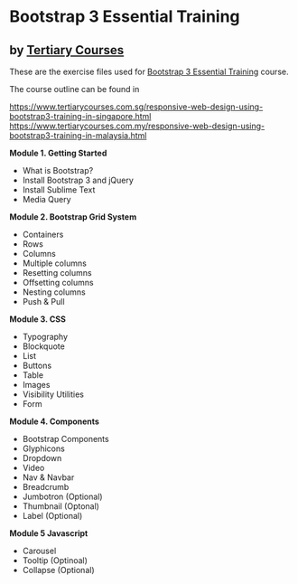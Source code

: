 # Bootstrap 3 Essential Training
## by [Tertiary Courses](https://www.tertiarycourses.com.sg/)

These are the exercise files used for [Bootstrap 3 Essential Training](https://www.tertiarycourses.com.sg/responsive-web-design-using-bootstrap3-training-in-singapore.html) course. 

The course outline can be found in 

https://www.tertiarycourses.com.sg/responsive-web-design-using-bootstrap3-training-in-singapore.html
https://www.tertiarycourses.com.my/responsive-web-design-using-bootstrap3-training-in-malaysia.html

<p><strong>Module 1. Getting Started</strong></p>
<ul>
<li>What is Bootstrap?</li>
<li>Install Bootstrap 3 and jQuery</li>
<li>Install Sublime Text</li>
<li>Media Query</li>
</ul>
<p><strong>Module 2. Bootstrap Grid System</strong></p>
<ul>
<li>Containers</li>
<li>Rows</li>
<li>Columns</li>
<li>Multiple columns</li>
<li>Resetting columns&nbsp;</li>
<li>Offsetting columns&nbsp;</li>
<li>Nesting columns&nbsp;</li>
<li>Push &amp; Pull</li>
</ul>
<p><strong>Module 3. CSS</strong></p>
<ul>
<li>Typography</li>
<li>Blockquote</li>
<li>List</li>
<li>Buttons</li>
<li>Table</li>
<li>Images&nbsp;</li>
<li>Visibility Utilities</li>
<li>Form</li>
</ul>
<p><strong>Module 4. Components</strong></p>
<ul>
<li>Bootstrap Components</li>
<li>Glyphicons</li>
<li>Dropdown</li>
<li>Video</li>
<li>Nav &amp; Navbar</li>
<li>Breadcrumb</li>
<li>Jumbotron (Optional)</li>
<li>Thumbnail (Optonal)</li>
<li>Label (Optional)</li>
</ul>
<p><strong>Module 5 Javascript</strong></p>
<ul>
<li>Carousel</li>
<li>Tooltip (Optinoal)</li>
<li>Collapse (Optional)</li>
</ul>
